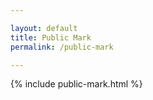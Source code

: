 ```yaml
---

layout: default
title: Public Mark
permalink: /public-mark

---
```


{% include public-mark.html %}
